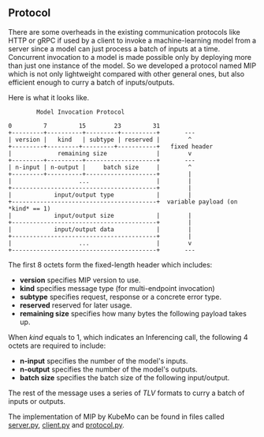## Protocol

There are some overheads in the existing communication protocols like HTTP or gRPC if used by a client to invoke a machine-learning model from a server since a model can just process a batch of inputs at a time. Concurrent invocation to a model is made possible only by deploying more than just one instance of the model. So we developed a protocol named MIP which is not only lightweight compared with other general ones, but also efficient enough to curry a batch of inputs/outputs.

Here is what it looks like.

```
        Model Invocation Protocol

0         7         15        23         31
+---------+----------+---------+----------+       ---
| version |   kind   | subtype | reserved |        ^      
+---------+---------+---------+-----------+   fixed header 
|             remaining size              |        v
+---------+----------+--------------------+       ---
| n-input | n-output |     batch size     |        ^
+---------+----------+--------------------+        |
|                   ...                   |        |
+-----------------------------------------+        |
|            input/output type            |        |
+-----------------------------------------+  variable payload (on *kind* == 1)
|            input/output size            |        |
+-----------------------------------------+        |
|            input/output data            |        |
+-----------------------------------------+        |
|                   ...                   |        v
+-----------------------------------------+       ---
```

The first 8 octets form the fixed-length header which includes:

- **version**        specifies MIP version to use.
- **kind**           specifies message type (for multi-endpoint invocation)
- **subtype**        specifies request, response or a concrete error type.
- **reserved**       reserved for later usage.
- **remaining size** specifies how many bytes the following payload takes up.

When *kind* equals to 1, which indicates an Inferencing call, the following 4 octets are required to include:

- **n-input**    specifies the number of the model's inputs.
- **n-output**   specifies the number of the model's outputs.
- **batch size** specifies the batch size of the following input/output.

The rest of the message uses a series of *TLV* formats to curry a batch of inputs or outputs.

The implementation of MIP by KubeMo can be found in files called [server.py](https://github.com/kubemo/kubemo/blob/main/kubemo/server.py), [client.py](https://github.com/kubemo/kubemo/blob/main/kubemo/client.py) and [protocol.py](https://github.com/kubemo/kubemo/blob/main/kubemo/protocol.py).
